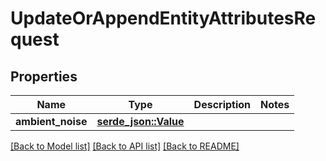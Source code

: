 # UpdateOrAppendEntityAttributesRequest

## Properties

Name | Type | Description | Notes
------------ | ------------- | ------------- | -------------
**ambient_noise** | [**serde_json::Value**](.md) |  | 

[[Back to Model list]](../README.md#documentation-for-models) [[Back to API list]](../README.md#documentation-for-api-endpoints) [[Back to README]](../README.md)


